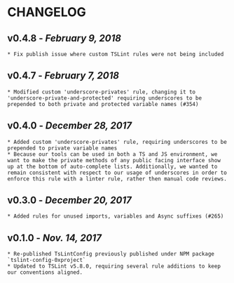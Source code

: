 # CHANGELOG

## v0.4.8 - _February 9, 2018_

    * Fix publish issue where custom TSLint rules were not being included

## v0.4.7 - _February 7, 2018_

    * Modified custom 'underscore-privates' rule, changing it to 'underscore-private-and-protected' requiring underscores to be prepended to both private and protected variable names (#354)

## v0.4.0 - _December 28, 2017_

    * Added custom 'underscore-privates' rule, requiring underscores to be prepended to private variable names
    * Because our tools can be used in both a TS and JS environment, we want to make the private methods of any public facing interface show up at the bottom of auto-complete lists. Additionally, we wanted to remain consistent with respect to our usage of underscores in order to enforce this rule with a linter rule, rather then manual code reviews.

## v0.3.0 - _December 20, 2017_

    * Added rules for unused imports, variables and Async suffixes (#265)

## v0.1.0 - _Nov. 14, 2017_

    * Re-published TsLintConfig previously published under NPM package `tslint-config-0xproject`
    * Updated to TSLint v5.8.0, requiring several rule additions to keep our conventions aligned.
